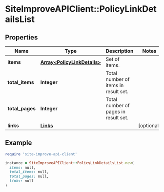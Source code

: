 # SiteImproveAPIClient::PolicyLinkDetailsList

## Properties

| Name | Type | Description | Notes |
| ---- | ---- | ----------- | ----- |
| **items** | [**Array&lt;PolicyLinkDetails&gt;**](PolicyLinkDetails.md) | Set of items. |  |
| **total_items** | **Integer** | Total number of items in result set. |  |
| **total_pages** | **Integer** | Total number of pages in result set. |  |
| **links** | [**Links**](Links.md) |  | [optional] |

## Example

```ruby
require 'site-improve-api-client'

instance = SiteImproveAPIClient::PolicyLinkDetailsList.new(
  items: null,
  total_items: null,
  total_pages: null,
  links: null
)
```

